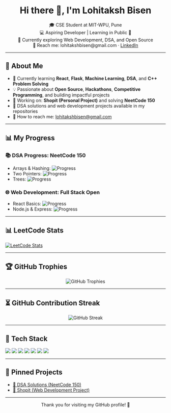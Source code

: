 <h1 align="center">Hi there 👋, I'm Lohitaksh Bisen</h1>

<p align="center">
🎓 CSE Student at MIT-WPU, Pune <br>
💻 Aspiring Developer | Learning in Public 🚀 <br>
🌱 Currently exploring Web Development, DSA, and Open Source <br>
📨 Reach me: lohitakshbisen@gmail.com · <a href="https://www.linkedin.com/in/lohitakshbisen">LinkedIn</a>
</p>

---

## 🚀 About Me

* 🌱 Currently learning **React**, **Flask**, **Machine Learning**, **DSA**, and **C++ Problem Solving**
* 💡 Passionate about **Open Source**, **Hackathons**, **Competitive Programming**, and building impactful projects
* 💼 Working on: **Shopit (Personal Project)** and solving **NeetCode 150**
* 📂 DSA solutions and web development projects available in my repositories
* 📨 How to reach me: [lohitakshbisen@gmail.com](mailto:lohitakshbisen@gmail.com)

---

## 📊 My Progress

### 📚 DSA Progress: NeetCode 150

* Arrays & Hashing: ![Progress](https://progress-bar.dev/30/?title=Completed)
* Two Pointers: ![Progress](https://progress-bar.dev/20/?title=In%20Progress)
* Trees: ![Progress](https://progress-bar.dev/10/?title=Started)

### 🌐 Web Development: Full Stack Open

* React Basics: ![Progress](https://progress-bar.dev/80/?title=In%20Progress)
* Node.js & Express: ![Progress](https://progress-bar.dev/20/?title=Started)

---

## 📊 LeetCode Stats

[![LeetCode Stats](https://leetcard.jacoblin.cool/lohitakshbisen?ext=contest)](https://leetcode.com/lohitakshbisen)

---

## 🏆 GitHub Trophies

<p align="center">
  <img src="https://github-profile-trophy.vercel.app/?username=lohitakshcodes&theme=radical" alt="GitHub Trophies" />
</p>

---

## ⏳ GitHub Contribution Streak

<p align="center">
  <img src="https://streak-stats.demolab.com/?user=lohitakshcodes&theme=radical" alt="GitHub Streak" />
</p>

---

## 🔧 Tech Stack

<p>
  <img src="https://img.shields.io/badge/C++-00599C?style=for-the-badge&logo=cplusplus&logoColor=white" />
  <img src="https://img.shields.io/badge/React-20232A?style=for-the-badge&logo=react&logoColor=61DAFB" />
  <img src="https://img.shields.io/badge/Flask-000000?style=for-the-badge&logo=flask&logoColor=white" />
  <img src="https://img.shields.io/badge/Python-3776AB?style=for-the-badge&logo=python&logoColor=white" />
  <img src="https://img.shields.io/badge/SQLite-003B57?style=for-the-badge&logo=sqlite&logoColor=white" />
  <img src="https://img.shields.io/badge/HTML5-E34F26?style=for-the-badge&logo=html5&logoColor=white" />
  <img src="https://img.shields.io/badge/CSS3-1572B6?style=for-the-badge&logo=css3&logoColor=white" />
</p>

---

## 📂 Pinned Projects

* [📌 DSA Solutions (NeetCode 150)](https://github.com/lohitakshcodes/DSA-NeetCode150)
* [📌 Shopit (Web Development Project)](https://github.com/lohitakshcodes/Shopit)

---

<p align="center">
Thank you for visiting my GitHub profile! 🚀
</p>

